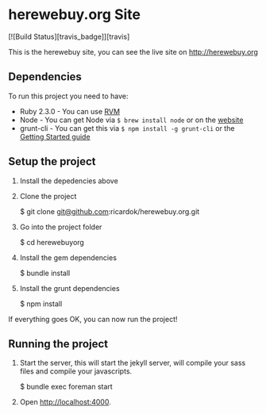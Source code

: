 # herewebuy.org Site
[![Build Status][travis_badge]][travis]

This is the herewebuy site, you can see the live site on http://herewebuy.org

## Dependencies

To run this project you need to have:

- Ruby 2.3.0 - You can use [RVM](http://rvm.io)
- Node - You can get Node via `$ brew install node` or on the [website](http://nodejs.org)
- grunt-cli - You can get this via `$ npm install -g grunt-cli` or the [Getting Started guide](http://gruntjs.com/getting-started)

## Setup the project

1. Install the depedencies above
1. Clone the project

      $ git clone git@github.com:ricardok/herewebuy.org.git

1. Go into the project folder

      $ cd herewebuyorg

1. Install the gem dependencies

      $ bundle install

1. Install the grunt dependencies

      $ npm install

If everything goes OK, you can now run the project!

## Running the project

1. Start the server, this will start the jekyll server, will compile your sass files and compile your javascripts.

      $ bundle exec foreman start

1. Open [http://localhost:4000](http://localhost:4000).
